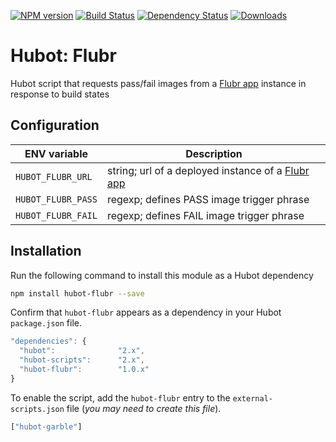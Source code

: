 [![NPM version](http://img.shields.io/npm/v/hubot-flubr.svg?style=flat)](https://www.npmjs.org/package/hubot-flubr)
[![Build Status](http://img.shields.io/travis/okize/hubot-flubr.svg?style=flat)](https://travis-ci.org/okize/hubot-flubr)
[![Dependency Status](http://img.shields.io/david/okize/hubot-flubr.svg?style=flat)](https://david-dm.org/okize/hubot-flubr)
[![Downloads](http://img.shields.io/npm/dm/hubot-flubr.svg?style=flat)](https://www.npmjs.org/package/hubot-flubr)

# Hubot: Flubr

Hubot script that requests pass/fail images from a [Flubr app](https://github.com/okize/flubr) instance in response to build states

## Configuration

ENV variable | Description
--- | ---
``HUBOT_FLUBR_URL`` | string; url of a deployed instance of a [Flubr app](https://github.com/okize/flubr)
``HUBOT_FLUBR_PASS`` | regexp; defines PASS image trigger phrase
``HUBOT_FLUBR_FAIL`` | regexp; defines FAIL image trigger phrase

## Installation

Run the following command to install this module as a Hubot dependency

```bash
npm install hubot-flubr --save
```

Confirm that `hubot-flubr` appears as a dependency in your Hubot `package.json` file.

```javascript
"dependencies": {
  "hubot":              "2.x",
  "hubot-scripts":      "2.x",
  "hubot-flubr":        "1.0.x"
}
```

To enable the script, add the `hubot-flubr` entry to the `external-scripts.json` file (_you may need to create this file_).

```javascript
["hubot-garble"]
```
